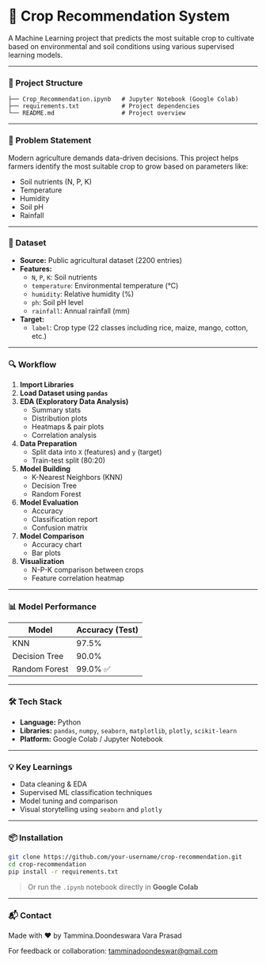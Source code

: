 # 🌾 Crop Recommendation System

A Machine Learning project that predicts the most suitable crop to cultivate based on environmental and soil conditions using various supervised learning models.

---

### 📁 Project Structure

```
├── Crop_Recommendation.ipynb   # Jupyter Notebook (Google Colab)
├── requirements.txt            # Project dependencies
└── README.md                   # Project overview
```

---

### 📌 Problem Statement

Modern agriculture demands data-driven decisions. This project helps farmers identify the most suitable crop to grow based on parameters like:

- Soil nutrients (N, P, K)
- Temperature
- Humidity
- Soil pH
- Rainfall

---

### 🧪 Dataset

- **Source:** Public agricultural dataset (2200 entries)
- **Features:**
  - `N`, `P`, `K`: Soil nutrients
  - `temperature`: Environmental temperature (°C)
  - `humidity`: Relative humidity (%)
  - `ph`: Soil pH level
  - `rainfall`: Annual rainfall (mm)
- **Target:**
  - `label`: Crop type (22 classes including rice, maize, mango, cotton, etc.)

---

### 🔍 Workflow

1. **Import Libraries**
2. **Load Dataset using `pandas`**
3. **EDA (Exploratory Data Analysis)**
   - Summary stats
   - Distribution plots
   - Heatmaps & pair plots
   - Correlation analysis
4. **Data Preparation**
   - Split data into `X` (features) and `y` (target)
   - Train-test split (80:20)
5. **Model Building**
   - K-Nearest Neighbors (KNN)
   - Decision Tree
   - Random Forest
6. **Model Evaluation**
   - Accuracy
   - Classification report
   - Confusion matrix
7. **Model Comparison**
   - Accuracy chart
   - Bar plots
8. **Visualization**
   - N-P-K comparison between crops
   - Feature correlation heatmap

---

### 📊 Model Performance

| Model          | Accuracy (Test) |
|----------------|-----------------|
| KNN            | 97.5%           |
| Decision Tree  | 90.0%           |
| Random Forest  | 99.0% ✅        |

---

### 🛠️ Tech Stack

- **Language:** Python
- **Libraries:** `pandas`, `numpy`, `seaborn`, `matplotlib`, `plotly`, `scikit-learn`
- **Platform:** Google Colab / Jupyter Notebook

---

### 💡 Key Learnings

- Data cleaning & EDA
- Supervised ML classification techniques
- Model tuning and comparison
- Visual storytelling using `seaborn` and `plotly`

---

### 📦 Installation

```bash
git clone https://github.com/your-username/crop-recommendation.git
cd crop-recommendation
pip install -r requirements.txt
```

> Or run the `.ipynb` notebook directly in **Google Colab**

---

### 📬 Contact

Made with ❤️ by Tammina.Doondeswara Vara Prasad

For feedback or collaboration: tamminadoondeswar@gmail.com